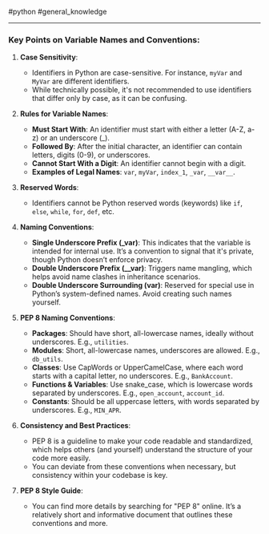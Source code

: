 #python #general_knowledge

---
### Key Points on Variable Names and Conventions:

1. **Case Sensitivity**:
   - Identifiers in Python are case-sensitive. For instance, `myVar` and `MyVar` are different identifiers.
   - While technically possible, it's not recommended to use identifiers that differ only by case, as it can be confusing.

2. **Rules for Variable Names**:
   - **Must Start With**: An identifier must start with either a letter (A-Z, a-z) or an underscore (_).
   - **Followed By**: After the initial character, an identifier can contain letters, digits (0-9), or underscores.
   - **Cannot Start With a Digit**: An identifier cannot begin with a digit.
   - **Examples of Legal Names**: `var`, `myVar`, `index_1`, `_var`, `__var__`.

3. **Reserved Words**:
   - Identifiers cannot be Python reserved words (keywords) like `if`, `else`, `while`, `for`, `def`, etc.

4. **Naming Conventions**:
   - **Single Underscore Prefix (_var)**: This indicates that the variable is intended for internal use. It’s a convention to signal that it's private, though Python doesn’t enforce privacy.
   - **Double Underscore Prefix (__var)**: Triggers name mangling, which helps avoid name clashes in inheritance scenarios.
   - **Double Underscore Surrounding (__var__)**: Reserved for special use in Python’s system-defined names. Avoid creating such names yourself.

5. **PEP 8 Naming Conventions**:
   - **Packages**: Should have short, all-lowercase names, ideally without underscores. E.g., `utilities`.
   - **Modules**: Short, all-lowercase names, underscores are allowed. E.g., `db_utils`.
   - **Classes**: Use CapWords or UpperCamelCase, where each word starts with a capital letter, no underscores. E.g., `BankAccount`.
   - **Functions & Variables**: Use snake_case, which is lowercase words separated by underscores. E.g., `open_account`, `account_id`.
   - **Constants**: Should be all uppercase letters, with words separated by underscores. E.g., `MIN_APR`.

6. **Consistency and Best Practices**:
   - PEP 8 is a guideline to make your code readable and standardized, which helps others (and yourself) understand the structure of your code more easily.
   - You can deviate from these conventions when necessary, but consistency within your codebase is key.

7. **PEP 8 Style Guide**:
   - You can find more details by searching for "PEP 8" online. It’s a relatively short and informative document that outlines these conventions and more.